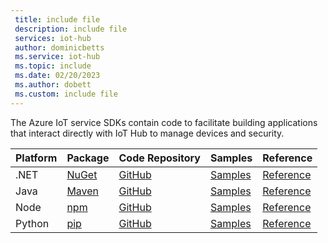 ```yaml
---
 title: include file
 description: include file
 services: iot-hub
 author: dominicbetts
 ms.service: iot-hub
 ms.topic: include
 ms.date: 02/20/2023
 ms.author: dobett
 ms.custom: include file
---
```


The Azure IoT service SDKs contain code to facilitate building applications that interact directly with IoT Hub to manage devices and security.

| Platform  | Package | Code Repository | Samples |  Reference |
|---|---|---|---|---|
| .NET | [NuGet](https://www.nuget.org/packages/Microsoft.Azure.Devices ) | [GitHub](https://github.com/Azure/azure-iot-sdk-csharp) | [Samples](https://github.com/Azure/azure-iot-sdk-csharp/tree/main/iothub/service/samples) | [Reference](/dotnet/api/microsoft.azure.devices) |
| Java | [Maven](https://mvnrepository.com/artifact/com.microsoft.azure.sdk.iot/iot-service-client) | [GitHub](https://github.com/Azure/azure-iot-service-sdk-java) | [Samples](https://github.com/Azure/azure-iot-service-sdk-java/tree/main/service/iot-service-samples) | [Reference](/java/api/com.microsoft.azure.sdk.iot.service) |
| Node | [npm](https://www.npmjs.com/package/azure-iothub) | [GitHub](https://github.com/Azure/azure-iot-hub-node) | [Samples](https://github.com/Azure/azure-iot-hub-node/tree/main/samples) | [Reference](/javascript/api/azure-iothub/) |
| Python | [pip](https://pypi.org/project/azure-iot-hub) | [GitHub](https://github.com/Azure/azure-iot-hub-python) | [Samples](https://github.com/Azure/azure-iot-hub-python/tree/main/samples) | [Reference](/python/api/azure-iot-hub) |
